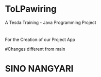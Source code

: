 # ToLPawiring
A Tesda Training - Java Programming Project

#
<!-- Creation of the TolPaWaring APP for the Car Servicing App  -->
For the Creation of our Project App

#Changes different from main
# SINO NANGYARI
